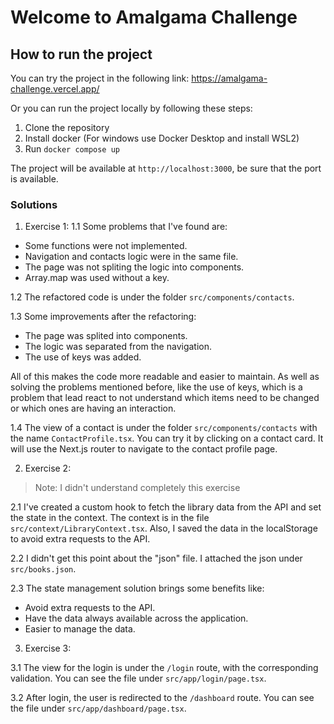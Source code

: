 # Welcome to Amalgama Challenge

## How to run the project

You can try the project in the following link: https://amalgama-challenge.vercel.app/

Or you can run the project locally by following these steps:

1. Clone the repository
2. Install docker (For windows use Docker Desktop and install WSL2)
3. Run `docker compose up`

The project will be available at `http://localhost:3000`, be sure that the port is available.

### Solutions

1. Exercise 1:
   1.1 Some problems that I've found are:

-  Some functions were not implemented.
-  Navigation and contacts logic were in the same file.
-  The page was not spliting the logic into components.
-  Array.map was used without a key.

1.2 The refactored code is under the folder `src/components/contacts`.

1.3 Some improvements after the refactoring:

-  The page was splited into components.
-  The logic was separated from the navigation.
-  The use of keys was added.

All of this makes the code more readable and easier to maintain. As well as solving the problems mentioned before,
like the use of keys, which is a problem that lead react to not understand which items need to be changed or which ones
are having an interaction.

1.4 The view of a contact is under the folder `src/components/contacts` with the name `ContactProfile.tsx`.
You can try it by clicking on a contact card. It will use the Next.js router to navigate to the contact profile page.

2. Exercise 2:

> Note: I didn't understand completely this exercise

2.1 I've created a custom hook to fetch the library data from the API and set the state in the context.
The context is in the file `src/context/LibraryContext.tsx`.
Also, I saved the data in the localStorage to avoid extra requests to the API.

2.2 I didn't get this point about the "json" file. I attached the json under `src/books.json`.

2.3 The state management solution brings some benefits like:

-  Avoid extra requests to the API.
-  Have the data always available across the application.
-  Easier to manage the data.

3. Exercise 3:

3.1 The view for the login is under the `/login` route, with the corresponding validation.
You can see the file under `src/app/login/page.tsx`.

3.2 After login, the user is redirected to the `/dashboard` route.
You can see the file under `src/app/dashboard/page.tsx`.
